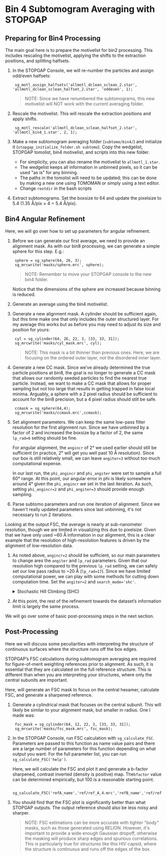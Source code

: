 # Bin 4 Subtomogram Averaging with STOPGAP

## Preparing for Bin4 Processing

The main goal here is to prepare the motivelist for bin2 processing.
This includes rescaling the motivelist, applying the shifts to the extraction positions, and splitting halfsets.

1. In the STOPGAP Console, we will re-number the particles and assign odd/even halfsets:

        sg_motl_assign_halfsets('allmotl_dclean_sclean_2.star', 'allmotl_dclean_sclean_halfset_2.star', 'oddeven', 1);

    >NOTE: Since we have renumbered the subtomograms, this new motivelist will NOT work with the current averaging folder.

2. Rescale the motivelist.
This will rescale the extraction positions and apply shifts.

        sg_motl_rescale('allmotl_dclean_sclean_halfset_2.star', 'allmotl_bin4_1.star', 2, 1);

3. Make a new subtomogram averaging folder (`subtomo/bin4/`) and initialize it (`stopgap_initialize_folder.sh subtomo`).
Copy the wedgelist, STOPGAP tomolist, bin4 motivelist, and scripts into this new folder.
    - For simplicity, you can also rename the motivelist to `allmotl_1.star`.
    - The wedgelist keeps all information in unbinned pixels, so it can be used "as is" for any binning.
    - The paths in the tomolist will need to be updated; this can be done by making a new one using TOMOMAN or simply using a text editor.
    - Change `rootdir` in the bash scripts

4. Extract subtomograms.
Set the boxsize to 64 and update the pixelsize to 5.4 (1.35 Å/pix × 4 = 5.4 Å/pix).

## Bin4 Angular Refinement

Here, we will go over how to set up parameters for angular refinement.

1. Before we can generate our first average, we need to provide an alignment mask.
As with our bin8 processing, we can generate a simple sphere for this step.
E.g.:

        sphere = sg_sphere(64, 26, 3);
        sg_mrcwrite('masks/sphere.mrc', sphere);

    >NOTE: Remember to move your STOPGAP console to the new bin4 folder.

    Notice that the dimensions of the sphere are increased because binning is reduced.

1. Generate an average using the bin4 motivelist.

1. Generate a new alignment mask.
A cylinder should be sufficient again, but this time make one that only includes the outer structured layer.
For my average this works but as before you may need to adjust its size and position for yours:

        cyl = sg_cylinder(64, 26, 22, 3, [33, 33, 31]);
        sg_mrcwrite('masks/cyl_mask.mrc', cyl);

    >NOTE: This mask is a bit thinner than previous ones. Here, we are focusing on the ordered outer layer, not the disordered inner layer.

1. Generate a new CC mask.
Since we’ve already determined the true particle positions at bin8, the goal is no longer to generate a CC mask that allows our randomly seeded particles to find the nearest true particle.
Instead, we want to make a CC mask that allows for proper sampling but not too large that results in getting trapped in false local minima.
Arguably, a sphere with a 2 pixel radius should be sufficient to account for the bin8 precision, but a 4 pixel radius should still be safe.

        ccmask = sg_sphere(64,4);
        sg_mrcwrite('masks/ccmask.mrc',ccmask);

1. Set alignment parameters.
We can keep the same low-pass filter resolution for the first alignment run.
Since we have unbinned by a factor of 2 and increased the boxsize by a factor of 2, the same `lp_rad=6` setting should be fine.

    For angular alignment, the `angincr` of 2° we used earlier should still be sufficient (in practice, 2° will get you well past 10 Å resolution).
    Since our box is still relatively small, we can leave `angiter=3` without too much computational expense.

    In our last run, the `phi_angincr` and `phi_angiter` were set to sample a full 60° range.
    At this point, our angular error in phi is likely somewhere around 4° given the `phi_angincr` we set in the last iteration.
    As such, setting `phi_angincr=2` and `phi_angiter=3` should provide enough sampling.

1. Parse subtomo parameters and run one iteration of alignment.
   Since we haven't really updated parameters since last unbinning, it's not necessary to run 2 iterations.

Looking at the output FSC, the average is nearly at sub-nanometer resolution, though we are limited in visualizing this due to pixelsize.
Given that we have only used ~60 Å information in our alignment, this is a clear example that the resolution of high-resolution features is driven by the alignment of low-resolution data.

1. As noted above, `angincr=2` should be sufficient, so our main parameters to change ares the `angiter` and `lp_rad` parameters.
Given that our resolution high compared to the previous `lp_rad` setting, we can safely set our low pass radius to ~20 Å (`lp_rad=17`).
Since we have limited computational power, we can play with some methods for cutting down computation time.
Set the `angiter=2` and `search_mode='shc'`.

    <details><summary>
    Stochastic Hill Climbing (SHC)</summary>
    In standard hill climbing, the goal is to sample all possible orientations (within the desired search range) and take the highest scoring orientation; i.e. to move up the hill as quickly as possible.
    SHC instead randomizes the order of search angles, scores the prior best angle, and accepts the first better-scoring orientation.
    As a result, you are still moving up the hill, but potentially not as quickly as possible.

    Even though alignments are potentially suboptimal, SHC results in an incrementally better reference more quickly, so more iterations can be done in the same amount of time.
    Low to medium resolution information, i.e. the information you are using to align, is  still well-resolved, so further iterations will still improve the overall alignment of the dataset.

    SHC also scales well with respect to resolution.
    When aligning against lower resolution data, the difference between the optimal orientation and a slightly suboptimal orientation are minimal, and the CC may not pick up on the difference.
    As you progressively align with higher resolution information, it becomes easier to score the difference between a optimal and suboptimal orientations, so the chances of finding a better solution to the prior one is lower.
    When this approaches maximum computation time, SHC essentially becomes standard hill climbing.

    >NOTE: SHC is only  useful when refining angles of particles that are close to their true orientations.
    SHC should NEVER be used during *de novo* reference generation or finding true particle positions from oversampled starting positions.
    </details></p>

1. At this point, the rest of the refinement towards the dataset’s information limit is largely the same process.

We will go over some of basic post-processing steps in the next section.

## Post-Processing

Here we will discuss some peculiarities with interpreting the structure of continuous surfaces where the structure runs off the box edges.

STOPGAP’s FSC calculations during subtomogram averaging are required for figure-of-merit weighting references prior to alignment.
As such, it is essential that they are calculated on the full reference structure.
This is different than when you are interpreting your structures, where only the central subunits are important.

Here, will generate an FSC mask to focus on the central hexamer, calculate FSC, and generate a sharpened reference.

1. Generate a cylindrical mask that focuses on the central subunit.
This will likely be similar to your alignment mask, but smaller in radius.
One I made was:

        fsc_mask = sg_cylinder(64, 12, 22, 3, [33, 33, 31]);
        sg_mrcwrite('masks/fsc_mask.mrc', fsc_mask);

1. In the STOPGAP Console, run FSC calculation with `sg_calculate_FSC`.
Parameters are passed to this function as name value pairs and there are a large number of parameters for this function depending on what output you want.
For the full parameter list, you can run `sg_calculate_FSC('help')`.

    Here, we will calculate the FSC and plot it and generate a b-factor sharpened, contrast inverted (density is positive) map.
    The`bfactor` value can be determined empirically, but 100 is a reasonable starting point.

        sg_calculate_FSC('refA_name','ref/ref_A_4.mrc','refB_name','ref/ref_B_4.mrc','mask_name','masks/fsc_mask.mrc','pixelsize',5.4,'symmetry','c6','bfactor',100,'ref_avg_name','ref/filt_4.mrc','x_label',1);

1. You should find that the FSC plot is significantly better than what STOPGAP outputs.
The output reference should also be less noisy and sharper.

    >NOTE: FSC estimations can be more accurate with tighter "body" masks, such as those generated using RELION.
    However, it's important to provide a wide enough Gaussian dropoff, otherwise the masking will produce sharp edges and spurious correlations.
    This is particularly true for structures like this HIV capsid, where the structure is continuous and runs off the edges of the box.
